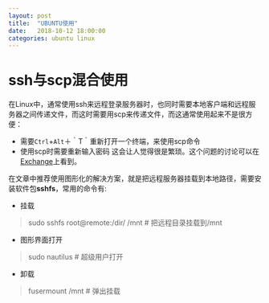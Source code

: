 ```yaml
---
layout: post
title:  "UBUNTU使用"
date:   2018-10-12 18:00:00
categories: ubuntu linux 
---
```


# ssh与scp混合使用
在Linux中，通常使用ssh来远程登录服务器时，也同时需要本地客户端和远程服务器之间传递文件，而这时需要用scp来传递文件，而这通常使用起来不是很方便：
+ 需要`Ctrl`+`Alt`＋｀T｀重新打开一个终端，来使用scp命令
+ 使用scp时需要重新输入密码
这会让人觉得很是繁琐。这个问题的讨论可以在[Exchange](https://unix.stackexchange.com/questions/106480/how-to-copy-files-from-one-machine-to-another-using-ssh )上看到。
 
在文章中推荐使用图形化的解决方案，就是把远程服务器挂载到本地路径，需要安装软件包**sshfs**，常用的命令有:
+ 挂载
> sudo sshfs root@remote:/dir/ /mnt # 把远程目录挂载到/mnt
+ 图形界面打开
> sudo nautilus # 超级用户打开
+ 卸载
> fusermount /mnt # 弹出挂载

